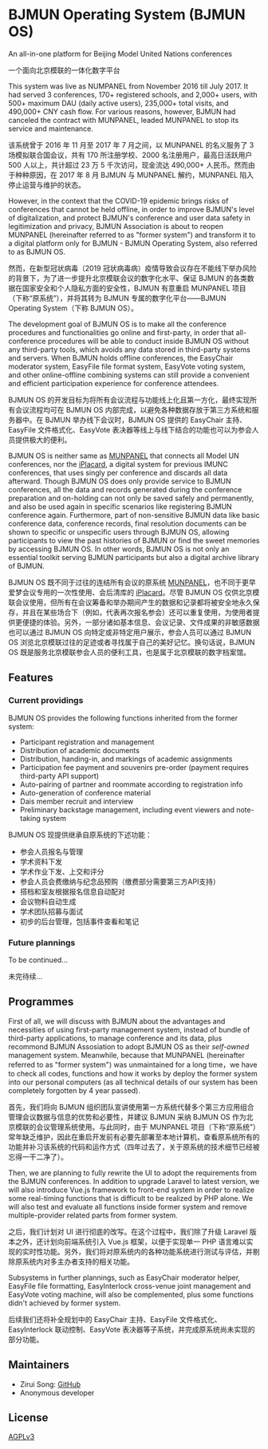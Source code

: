 # BJMUN Operating System (BJMUN OS)

An all-in-one platform for Beijing Model United Nations conferences

一个面向北京模联的一体化数字平台

This system was live as NUMPANEL from November 2016 till July 2017. It had served 3 conferences, 170+ registered schools, and 2,000+ users, with 500+ maximum DAU (daily active users), 235,000+ total visits, and 490,000+ CNY cash flow. For various reasons, however, BJMUN had canceled the contract with MUNPANEL, leaded MUNPANEL to stop its service and maintenance.

该系统曾于 2016 年 11 月至 2017 年 7 月之间，以 MUNPANEL 的名义服务了 3 场模拟联合国会议，共有 170 所注册学校、2000 名注册用户，最高日活跃用户 500 人以上，共计超过 23 万 5 千次访问，现金流达 490,000+ 人民币。然而由于种种原因，在 2017 年 8 月 BJMUN 与 MUNPANEL 解约，MUNPANEL 陷入停止运营与维护的状态。

However, in the context that the COVID-19 epidemic brings risks of conferences that cannot be held offline, in order to improve BJMUN's level of digitalization, and protect BJMUN's conference and user data safety in legitimization and privacy, BJMUN Association is about to reopen MUNPANEL (hereinafter referred to as "former system") and transform it to a digital platform only for BJMUN - BJMUN Operating System, also referred to as BJMUN OS.

然而，在新型冠状病毒（2019 冠状病毒病）疫情导致会议存在不能线下举办风险的背景下，为了进一步提升北京模联会议的数字化水平、保证 BJMUN 的各类数据在国家安全和个人隐私方面的安全性，BJMUN 有意重启 MUNPANEL 项目（下称“原系统”），并将其转为 BJMUN 专属的数字化平台——BJMUN Operating System（下称 BJMUN OS）。

The development goal of BJMUN OS is to make all the conference procedures and functionalities go online and first-party, in order that all-conference procedures will be able to conduct inside BJMUN OS without any third-party tools, which avoids any data stored in third-party systems and servers. When BJMUN holds offline conferences, the EasyChair moderator system, EasyFile file format system, EasyVote voting system, and other online-offline combining systems can still provide a convenient and efficient participation experience for conference attendees.

BJMUN OS 的开发目标为将所有会议流程与功能线上化且第一方化，最终实现所有会议流程均可在 BJMUN OS 内部完成，以避免各种数据存放于第三方系统和服务器中。在 BJMUN 举办线下会议时，BJMUN OS 提供的 EasyChair 主持、EasyFile 文件格式化、EasyVote 表决器等线上与线下结合的功能也可以为参会人员提供极大的便利。

BJMUN OS is neither same as [MUNPANEL](https://github.com/munpanel/MUNPANEL_v1) that connects all Model UN conferences, nor the [iPlacard](https://github.com/fengkaijia/iplacard), a digital system for previous IMUNC conferences, that uses singly per conference and discards all data afterward. Though BJMUN OS does only provide service to BJMUN conferences, all the data and records generated during the conference preparation and on-holding can not only be saved safely and permanently, and also be used again in specific scenarios like registering BJMUN conference again. Furthermore, part of non-sensitive BJMUN data like basic conference data, conference records, final resolution documents can be shown to specific or unspecific users through BJMUN OS, allowing participants to view the past histories of BJMUN or find the sweet memories by accessing BJMUN OS. In other words, BJMUN OS is not only an essential toolkit serving BJMUN participants but also a digital archive library of BJMUN.

BJMUN OS 既不同于过往的连结所有会议的原系统 [MUNPANEL](https://github.com/munpanel/MUNPANEL_v1)，也不同于更早爱梦会议专用的一次性使用、会后清库的 [iPlacard](https://github.com/fengkaijia/iplacard)。尽管 BJMUN OS 仅供北京模联会议使用，但所有在会议筹备和举办期间产生的数据和记录都将被安全地永久保存，并且在某些场合下（例如，代表再次报名参会）还可以重复使用，为使用者提供更便捷的体验。另外，一部分诸如基本信息、会议记录、文件成果的非敏感数据也可以通过 BJMUN OS 向特定或非特定用户展示，参会人员可以通过 BJMUN OS 浏览北京模联过往的足迹或者寻找属于自己的美好记忆。换句话说，BJMUN OS 既是服务北京模联参会人员的便利工具，也是属于北京模联的数字档案馆。

## Features

### Current providings

BJMUN OS provides the following functions inherited from the former system:

- Participant registration and management
- Distribution of academic documents
- Distribution, handing-in, and markings of academic assignments
- Participation fee payment and souvenirs pre-order (payment requires third-party API support)
- Auto-pairing of partner and roommate according to registration info
- Auto-generation of conference material
- Dais member recruit and interview
- Preliminary backstage management, including event viewers and note-taking system

BJMUN OS 现提供继承自原系统的下述功能：

- 参会人员报名与管理
- 学术资料下发
- 学术作业下发、上交和评分
- 参会人员会费缴纳与纪念品预购（缴费部分需要第三方API支持）
- 搭档和室友根据报名信息自动配对
- 会议物料自动生成
- 学术团队招募与面试
- 初步的后台管理，包括事件查看和笔记

### Future plannings

To be continued...

未完待续…

## Programmes

First of all, we will discuss with BJMUN about the advantages and necessities of using first-party management system, instead of bundle of third-party applications, to manage conference and its data, plus recommond BJMUN Assosiation to adopt BJMUN OS as their _self-owned_ management system. Meanwhile, because that MUNPANEL (hereinafter referred to as "former system") was unmaintained for a long time，we have to check all codes, functions and how it works by deploy the former system into our personal computers (as all technical details of our system has been completely forgotten by 4 year passed).

首先，我们将向 BJMUN 组织团队宣讲使用第一方系统代替多个第三方应用组合管理会议数据与信息的优势和必要性，并建议 BJMUN 采纳 BJMUN OS 作为北京模联的会议管理系统使用。与此同时，由于 MUNPANEL 项目（下称“原系统”）常年缺乏维护，因此在重启开发前有必要先部署至本地计算机，查看原系统所有的功能并补习该系统的代码和运作方式（四年过去了，关于原系统的技术细节已经被忘得一干二净了）。

Then, we are planning to fully rewrite the UI to adopt the requirements from the BJMUN conferences. In addition to upgrade Laravel to latest version, we will also introduce Vue.js framework to front-end system in order to realize some real-timing functions that is difficult to be realized by PHP alone. We will also test and evaluate all functions inside former system and remove multiple-provider related parts from former system. 

之后，我们计划对 UI 进行彻底的改写。在这个过程中，我们除了升级 Laravel 版本之外，还计划向前端系统引入 Vue.js 框架，以便于实现单一 PHP 语言难以实现的实时性功能。另外，我们将对原系统内的各种功能系统进行测试与评估，并剔除原系统内对多主办者支持的相关功能。

Subsystems in further plannings, such as EasyChair moderator helper, EasyFile file formatting, EasyInterlock cross-venue joint management and EasyVote voting machine, will also be complemented, plus some functions didn't achieved by former system.

后续我们还将补全规划中的 EasyChair 主持、EasyFile 文件格式化、EasyInterlock 联动控制、EasyVote 表决器等子系统，并完成原系统尚未实现的部分功能。

## Maintainers

* Zirui Song: [GitHub](https://github.com/CRH380B-6216L)
* Anonymous developer

## License
[AGPLv3](LICENSE)
